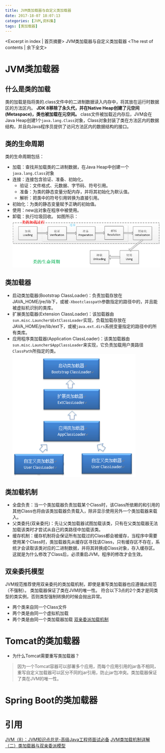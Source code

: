 ```yaml
---
title: JVM类加载器与自定义类加载器
date: 2017-18-07 18:07:13
categories: [JVM,资料集]
tags: [类加载器]
---
```

<Excerpt in index | 首页摘要>
JVM类加载器与自定义类加载器<!-- more -->
<The rest of contents | 余下全文>
# JVM类加载器
## 什么是类的加载
类的加载是指将类的.class文件中的二进制数据读入内存中，将其放在运行时数据区的方法区内。
**JDK 8移除了永久代，并在Native Heap创建了元空间(Metaspace)，类也被加载在元空间。**
class文件被加载近内存后，JVM会在Java Heap创建1个`java.lang.Class`对象，Class对象封装了类在方法区内的数据结构，并且向Java程序员提供了访问方法区内的数据结构的接口。
## 类的生命周期
类的生命周期包括：
- 加载：查找并加载类的二进制数据，在Java Heap中创建一个`java.lang.Class`对象
- 连接：连接包含验证、准备、初始化。
    * 验证：文件格式、元数据、字节码、符号引用。
    * 准备：为类的静态变量分配内存，并将其初始化为默认值。
    * 解析：把类中的符号引用转换为直接引用。
- 初始化：为类的静态变量赋予正确的初始值。
- 使用：new出对象在程序中被使用。
- 卸载：执行垃圾回收。
如图所示：
![类的生命周期](/resources/img/jvm/类的生命周期.png)

## 类加载器
- 启动类加载器(Bootstrap ClassLoader)：负责加载存放在JAVA_HOME/jre/lib下，或被`-Xbootclasspath`参数指定的路径中的，并且能被虚拟机识别的类库。
- 扩展类加载器(Extension ClassLoader)：该加载器由`sun.misc.Launcher$ExtClassLoader`实现，负载加载存放在JAVA_HOME/jre/lib/ext下，或被`java.ext.dirs`系统变量指定的路径中的所有类库。
- 应用程序类加载器(Application ClassLoader)：该类加载器由`sun.misc.Launcher$AppClassLoader`来实现，它负责加载用户类路径`ClassPath`所指定的类。
![类加载器](/resources/img/jvm/类加载器.png)

## 类加载机制
- 全盘负责：当一个类加载器负责加载某个Class时，该Class所依赖的和引用的其他Class也将由该类加载器负责载入，除非显示使用另外一个类加载器来载入。
- 父类委托(双亲委托)：先让父类加载器试图加载该类，只有在父类加载器无法加载该类时才尝试从自己的类路径中加载该类。
- 缓存机制：缓存机制将会保证所有加载过的Class都会被缓存，当程序中需要使用某个Class时，类加载器先从缓存区寻找该Class，只有缓存区不存在，系统才会读取该类对应的二进制数据，并将其转换成Class对象，存入缓存区。这就是为什么修改了Class后，必须重启JVM，程序的修改才会生效。

## 双亲委托模型
JVM规范推荐使用双亲委托的类加载机制，即使是重写类加载器也应遵循此规范（不强制）。
类加载器保证了类在JVM的唯一性。
符合以下3点的2个类才是同类型的类实例，否则类型强制转换的时候会抛出异常。
- 两个类来自同一个Class文件
- 两个类是由同一个虚拟机加载
- 两个类是由同一个类加载器加载
[双亲委派加载机制](/resources/img/jvm/双亲委派加载机制.png)

# Tomcat的类加载器
- 为什么Tomcat需要重写类加载器？
> 因为一个Tomcat容器可以部署多个应用，而每个应用引用的jar各不相同，重写自定义加载器可以区分不同的jar引用，防止jar包冲突。类加载器保证了类在JVM的唯一性。



# Spring Boot的类加载器

# 引用
[JVM（8）：JVM知识点总览-高级Java工程师面试必备](http://www.importnew.com/23792.html)
[JVM类加载机制详解（二）类加载器与双亲委派模型](http://blog.csdn.net/zhangliangzi/article/details/51338291)
[]()
[]()
[]()
[]()
